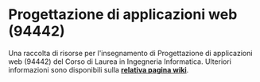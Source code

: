 # Progettazione di applicazioni web (94442)

Una raccolta di risorse per l'insegnamento di Progettazione di applicazioni
web (94442) del Corso di Laurea in Ingegneria Informatica. Ulteriori
informazioni sono disponibili sulla [**relativa pagina
wiki**](https://cartabinaria.students.cs.unibo.it/wiki/raccolte-di-risorse).
